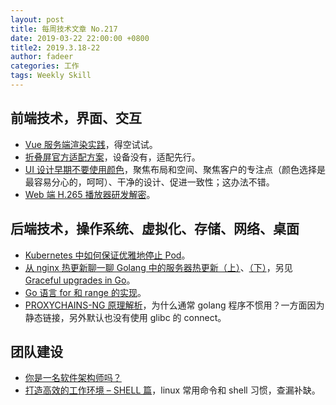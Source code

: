 ```yaml
---
layout: post
title: 每周技术文章 No.217
date: 2019-03-22 22:00:00 +0800
title2: 2019.3.18-22
author: fadeer
categories: 工作
tags: Weekly Skill
---
```


## 前端技术，界面、交互

- [Vue 服务端渲染实践](https://segmentfault.com/a/1190000018577041)，得空试试。
- [折叠屏官方适配方案](https://www.infoq.cn/article/mPwQk57bK5fg_FTcXa2i)，设备没有，适配先行。
- [UI 设计早期不要使用颜色](https://medium.com/devsdesign/4-reasons-why-you-should-design-without-color-first-c0e38180f689)，聚焦布局和空间、聚焦客户的专注点（颜色选择是最容易分心的，呵呵）、干净的设计、促进一致性；这办法不错。
- [Web 端 H.265 播放器研发解密](http://taobaofed.org/blog/2019/03/18/web-player-h265/)。

## 后端技术，操作系统、虚拟化、存储、网络、桌面

- [Kubernetes 中如何保证优雅地停止 Pod](https://aleiwu.com/post/tidb-opeartor-webhook/)。
- [从 nginx 热更新聊一聊 Golang 中的服务器热更新（上）](https://zhuanlan.zhihu.com/p/59193526)、[（下）](https://zhuanlan.zhihu.com/p/59196185)，另见[Graceful upgrades in Go](https://blog.cloudflare.com/graceful-upgrades-in-go/)。
- [Go 语言 for 和 range 的实现](https://draveness.me/golang-for-range)。
- [PROXYCHAINS-NG 原理解析](https://void-shana.moe/linux/proxychains-ng.html)，为什么通常 golang 程序不惯用？一方面因为静态链接，另外默认也没有使用 glibc 的 connect。

## 团队建设

- [你是一名软件架构师吗？](https://arthurchiao.github.io//blog/are-you-a-software-architect-zh/)
- [打造高效的工作环境 – SHELL 篇](https://coolshell.cn/articles/19219.html)，linux 常用命令和 shell 习惯，查漏补缺。
